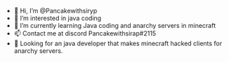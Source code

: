 - 👋 Hi, I’m @Pancakewithsiryp
- 👀 I’m interested in java coding
- 🌱 I’m currently learning Java coding and anarchy servers in minecraft
- 📫 Contact me at discord Pancakewithsirap#2115
- 👀 Looking for an java developer that makes minecraft hacked clients for anarchy servers.

